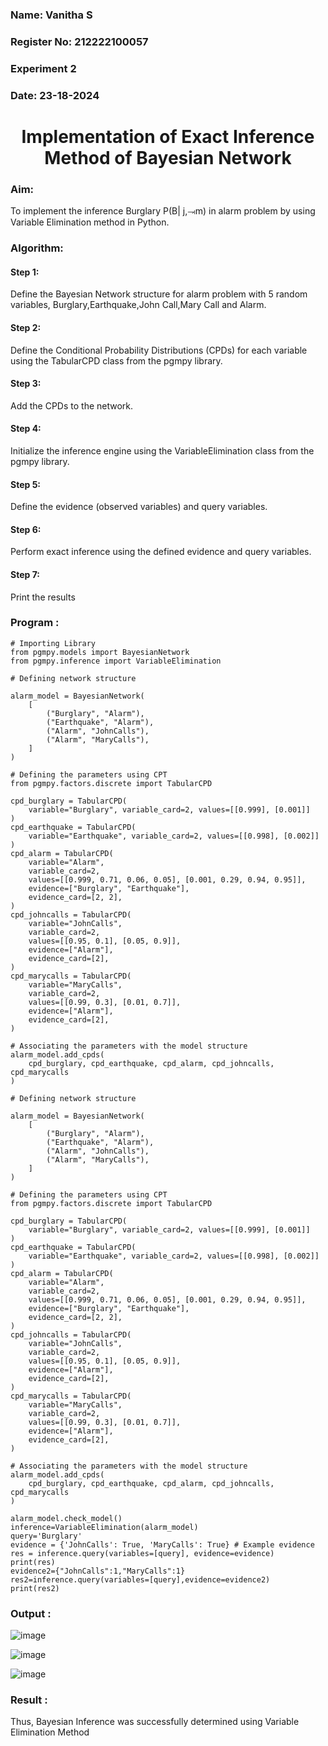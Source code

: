 
<H3> Name: Vanitha S </H3>
<H3> Register No: 212222100057</H3>
<H3>Experiment 2</H3>
<H3>Date: 23-18-2024</H3>
<h1 align =center>Implementation of Exact Inference Method of Bayesian Network</h1>

### Aim:
To implement the inference Burglary P(B| j,⥗m) in alarm problem by using Variable Elimination method in Python.

### Algorithm:

#### Step 1:
Define the Bayesian Network structure for alarm problem with 5 random variables, Burglary,Earthquake,John Call,Mary Call and Alarm.
#### Step 2: 
Define the Conditional Probability Distributions (CPDs) for each variable using the TabularCPD class from the pgmpy library.
#### Step 3:
Add the CPDs to the network.
#### Step 4:
Initialize the inference engine using the VariableElimination class from the pgmpy library.
#### Step 5:
Define the evidence (observed variables) and query variables.
#### Step 6:
Perform exact inference using the defined evidence and query variables.
#### Step 7:
Print the results

### Program :
```
# Importing Library
from pgmpy.models import BayesianNetwork
from pgmpy.inference import VariableElimination
```
```
# Defining network structure

alarm_model = BayesianNetwork(
    [
        ("Burglary", "Alarm"),
        ("Earthquake", "Alarm"),
        ("Alarm", "JohnCalls"),
        ("Alarm", "MaryCalls"),
    ]
)

# Defining the parameters using CPT
from pgmpy.factors.discrete import TabularCPD

cpd_burglary = TabularCPD(
    variable="Burglary", variable_card=2, values=[[0.999], [0.001]]
)
cpd_earthquake = TabularCPD(
    variable="Earthquake", variable_card=2, values=[[0.998], [0.002]]
)
cpd_alarm = TabularCPD(
    variable="Alarm",
    variable_card=2,
    values=[[0.999, 0.71, 0.06, 0.05], [0.001, 0.29, 0.94, 0.95]],
    evidence=["Burglary", "Earthquake"],
    evidence_card=[2, 2],
)
cpd_johncalls = TabularCPD(
    variable="JohnCalls",
    variable_card=2,
    values=[[0.95, 0.1], [0.05, 0.9]],
    evidence=["Alarm"],
    evidence_card=[2],
)
cpd_marycalls = TabularCPD(
    variable="MaryCalls",
    variable_card=2,
    values=[[0.99, 0.3], [0.01, 0.7]],
    evidence=["Alarm"],
    evidence_card=[2],
)

# Associating the parameters with the model structure
alarm_model.add_cpds(
    cpd_burglary, cpd_earthquake, cpd_alarm, cpd_johncalls, cpd_marycalls
)
```
```
# Defining network structure

alarm_model = BayesianNetwork(
    [
        ("Burglary", "Alarm"),
        ("Earthquake", "Alarm"),
        ("Alarm", "JohnCalls"),
        ("Alarm", "MaryCalls"),
    ]
)

# Defining the parameters using CPT
from pgmpy.factors.discrete import TabularCPD

cpd_burglary = TabularCPD(
    variable="Burglary", variable_card=2, values=[[0.999], [0.001]]
)
cpd_earthquake = TabularCPD(
    variable="Earthquake", variable_card=2, values=[[0.998], [0.002]]
)
cpd_alarm = TabularCPD(
    variable="Alarm",
    variable_card=2,
    values=[[0.999, 0.71, 0.06, 0.05], [0.001, 0.29, 0.94, 0.95]],
    evidence=["Burglary", "Earthquake"],
    evidence_card=[2, 2],
)
cpd_johncalls = TabularCPD(
    variable="JohnCalls",
    variable_card=2,
    values=[[0.95, 0.1], [0.05, 0.9]],
    evidence=["Alarm"],
    evidence_card=[2],
)
cpd_marycalls = TabularCPD(
    variable="MaryCalls",
    variable_card=2,
    values=[[0.99, 0.3], [0.01, 0.7]],
    evidence=["Alarm"],
    evidence_card=[2],
)

# Associating the parameters with the model structure
alarm_model.add_cpds(
    cpd_burglary, cpd_earthquake, cpd_alarm, cpd_johncalls, cpd_marycalls
)
```
```
alarm_model.check_model()
inference=VariableElimination(alarm_model)
query='Burglary'
evidence = {'JohnCalls': True, 'MaryCalls': True} # Example evidence 
res = inference.query(variables=[query], evidence=evidence)
print(res)
evidence2={"JohnCalls":1,"MaryCalls":1}
res2=inference.query(variables=[query],evidence=evidence2)
print(res2)
```
### Output :

![image](https://github.com/user-attachments/assets/415bd850-dcd7-43ba-99d6-23081f149954)

![image](https://github.com/user-attachments/assets/f988c6c0-99d3-44ca-8e60-3da8210dc80f)

![image](https://github.com/user-attachments/assets/0007bdf4-dc22-4e7d-8f1d-0d8305378bdc)


### Result :
Thus, Bayesian Inference was successfully determined using Variable Elimination Method

